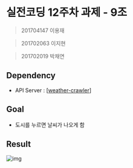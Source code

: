# 실전코딩 12주차 과제 - 9조
> 201704147 이용재

> 201702063 이지현

> 201702019 박채연

## Dependency
- API Server : [[weather-crawler](https://github.com/example0312/weather-crawler)]

## Goal
- 도시를 누르면 날씨가 나오게 함

## Result
![img](react-weather.gif)
